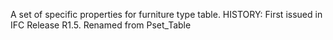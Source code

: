 ﻿A set of specific properties for furniture type table. HISTORY: First issued in IFC Release R1.5. Renamed from Pset_Table

